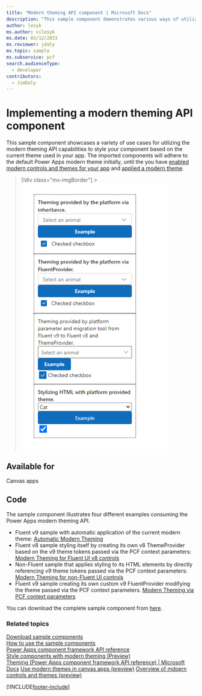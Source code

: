 ```yaml
---
title: "Modern theming API component | Microsoft Docs"
description: "This sample component demonstrates various ways of utiliznig the modern theming API capabilities to style your component."
author: lesyk
ms.author: vilesyk
ms.date: 03/12/2023
ms.reviewer: jdaly
ms.topic: sample
ms.subservice: pcf
search.audienceType:
  - developer
contributors:
  - JimDaly
---
```


# Implementing a modern theming API component

This sample component showcases a variety of use cases for utilizing the modern theming API capabilities to style your component based on the current theme used in your app. The imported components will adhere to the default Power Apps modern theme initially, until the you have [enabled modern controls and themes for your app](../../../powerapps/maker/canvas-apps/controls/modern-controls/overview-modern-controls.md#enable-modern-controls-and-themes-for-your-app) and [applied a modern theme](../../../maker/canvas-apps/controls/modern-controls/modern-theming#apply-modern-theme).

> [!div class="mx-imgBorder"] > ![Modern Theming API component](../media/modern-theming-api-control.png "Modern Theming API component")

## Available for

Canvas apps

## Code

The sample component illustrates four different examples consuming the Power Apps modern theming API.

- Fluent v9 sample with automatic application of the current modern theme: [Automatic Modern Theming](../../component-framework/fluent-modern-theming.md#automatic-modern-theming)<br/>
- Fluent v8 sample styling itself by creating its own v8 ThemeProvider based on the v9 theme tokens passed via the PCF context parameters: [Modern Theming for Fluent UI v8 controls](../../component-framework/fluent-modern-theming.md#modern-theming-for-fluent-ui-v8-controls)<br/>
- Non-Fluent sample that applies styling to its HTML elements by directly referencing v9 theme tokens passed via the PCF context parameters: [Modern Theming for non-Fluent UI controls](../../component-framework/fluent-modern-theming.md#modern-theming-for-non-fluent-ui-controls)<br/>
- Fluent v9 sample creating its own custom v9 FluentProvider modifying the theme passed via the PCF context parameters. [Modern Theming via PCF context parameters](../../component-framework/fluent-modern-theming.md#modern-theming-via-pcf-context-parameters)<br/>

You can download the complete sample component from [here](https://github.com/microsoft/PowerApps-Samples/tree/master/component-framework/FluentThemingAPIControl).

### Related topics

[Download sample components](https://github.com/microsoft/PowerApps-Samples/tree/master/component-framework)<br/>
[How to use the sample components](../use-sample-components.md)<br/>
[Power Apps component framework API reference](../reference/index.md)<br/>
[Style components with modern theming (Preview)](../../component-framework/fluent-modern-theming.md)<br/>
[Theming (Power Apps component framework API reference) | Microsoft Docs](../../../powerapps/developer/component-framework/reference/theming)
[Use modern themes in canvas apps (preview)](../../../maker/canvas-apps/controls/modern-controls/modern-theming)
[Overview of mdoern controls and themes (preview)](../../..//maker/canvas-apps/controls/modern-controls/overview-modern-controls)

[!INCLUDE[footer-include](../../../includes/footer-banner.md)]
